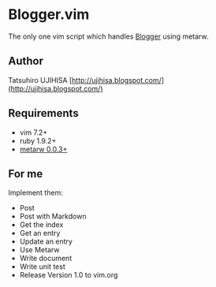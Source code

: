 # Blogger.vim

The only one vim script which handles [Blogger](http://www.blogger.com/) using metarw.

## Author

Tatsuhiro UJIHISA [http://ujihisa.blogspot.com/](http://ujihisa.blogspot.com/)

## Requirements

* vim 7.2+
* ruby 1.9.2+
* [metarw 0.0.3+](http://www.vim.org/scripts/script.php?script_id=2335)

## For me

Implement them:

* Post
* Post with Markdown
* Get the index
* Get an entry
* Update an entry
* Use Metarw
* Write document
* Write unit test
* Release Version 1.0 to vim.org
